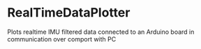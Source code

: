 # RealTimeDataPlotter
Plots realtime IMU filtered data connected to an Arduino board in communication over comport with PC

